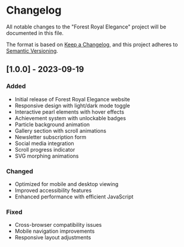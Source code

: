 # Changelog

All notable changes to the "Forest Royal Elegance" project will be documented in this file.

The format is based on [Keep a Changelog](https://keepachangelog.com/en/1.0.0/),
and this project adheres to [Semantic Versioning](https://semver.org/spec/v2.0.0.html).

## [1.0.0] - 2023-09-19

### Added
- Initial release of Forest Royal Elegance website
- Responsive design with light/dark mode toggle
- Interactive pearl elements with hover effects
- Achievement system with unlockable badges
- Particle background animation
- Gallery section with scroll animations
- Newsletter subscription form
- Social media integration
- Scroll progress indicator
- SVG morphing animations

### Changed
- Optimized for mobile and desktop viewing
- Improved accessibility features
- Enhanced performance with efficient JavaScript

### Fixed
- Cross-browser compatibility issues
- Mobile navigation improvements
- Responsive layout adjustments
